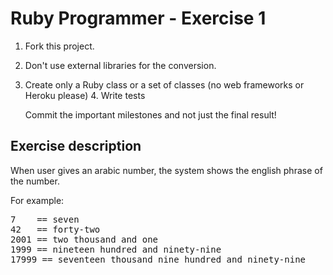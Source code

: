 
Ruby Programmer - Exercise 1
=============================

1. Fork this project.
2. Don't use external libraries for the conversion.
3. Create only a Ruby class or a set of classes (no web frameworks or Heroku
   please)
   4. Write tests

   Commit the important milestones and not just the final result!


Exercise description
--------------------

When user gives an arabic number, the system shows the english phrase of the
number.

For example:
<pre>
7    == seven
42   == forty-two
2001 == two thousand and one
1999 == nineteen hundred and ninety-nine
17999 == seventeen thousand nine hundred and ninety-nine
</pre>
